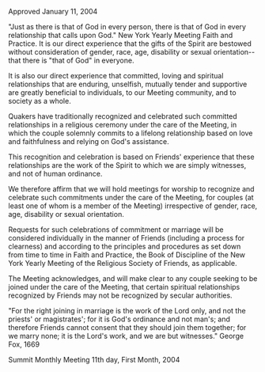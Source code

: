 Approved January 11, 2004 

"Just as there is that of God in every person, there is that of God in every relationship that calls upon God." New York Yearly Meeting Faith and Practice. It is our direct experience that the gifts of the Spirit are bestowed without consideration of gender, race, age, disability or sexual orientation--that there is "that of God" in everyone.

It is also our direct experience that committed, loving and spiritual relationships that are enduring, unselfish, mutually tender and supportive are greatly beneficial to individuals, to our Meeting community, and to society as a whole.

Quakers have traditionally recognized and celebrated such committed relationships in a religious ceremony under the care of the Meeting, in which the couple solemnly commits to a lifelong relationship based on love and faithfulness and relying on God's assistance.

This recognition and celebration is based on Friends' experience that these relationships are the work of the Spirit to which we are simply witnesses, and not of human ordinance.

We therefore affirm that we will hold meetings for worship to recognize and celebrate such commitments under the care of the Meeting, for couples (at least one of whom is a member of the Meeting) irrespective of gender, race, age, disability or sexual orientation.

Requests for such celebrations of commitment or marriage will be considered individually in the manner of Friends (including a process for clearness) and according to the principles and procedures as set down from time to time in Faith and Practice, the Book of Discipline of the New York Yearly Meeting of the Religious Society of Friends, as applicable.

The Meeting acknowledges, and will make clear to any couple seeking to be joined under the care of the Meeting, that certain spiritual relationships recognized by Friends may not be recognized by secular authorities.

"For the right joining in marriage is the work of the Lord only, and not the priests' or magistrates'; for it is God's ordinance and not man's; and therefore Friends cannot consent that they should join them together; for we marry none; it is the Lord's work, and we are but witnesses." George Fox, 1669

Summit Monthly Meeting 11th day, First Month, 2004
